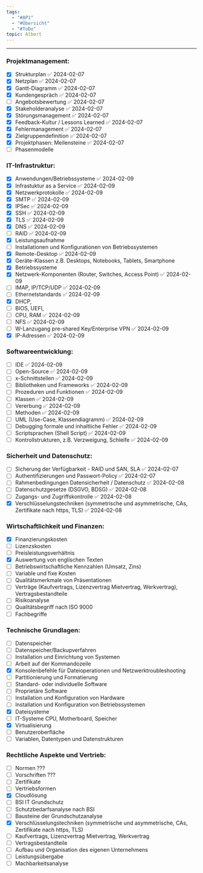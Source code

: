 ```yaml
---
tags:
  - "#AP1"
  - "#Übersicht"
  - "#ToDo"
topic: Albert
---
```



---

### Projektmanagement:

- [x] Strukturplan ✅ 2024-02-07
- [x] Netzplan ✅ 2024-02-07
- [x] Gantt-Diagramm ✅ 2024-02-07
- [x] Kundengespräch ✅ 2024-02-07
- [ ] Angebotsbewertung ✅ 2024-02-07
- [x] Stakeholderanalyse ✅ 2024-02-07
- [x] Störungsmanagement ✅ 2024-02-07
- [x] Feedback-Kultur / Lessons Learned ✅ 2024-02-07
- [x] Fehlermanagement ✅ 2024-02-07
- [x] Zielgruppendefinition ✅ 2024-02-07
- [x] Projektphasen: Meilensteine ✅ 2024-02-07
- [ ] Phasenmodelle

### IT-Infrastruktur:

- [x] Anwendungen/Betriebssysteme ✅ 2024-02-09
- [x] Infrastuktur as a Service ✅ 2024-02-09
- [x] Netzwerkprotokolle ✅ 2024-02-09
- [x] SMTP ✅ 2024-02-09
- [x] IPSec ✅ 2024-02-09
- [x] SSH ✅ 2024-02-09
- [x] TLS ✅ 2024-02-09
- [x] DNS ✅ 2024-02-09
- [ ] RAID ✅ 2024-02-09
- [x] Leistungsaufnahme
- [ ] Installationen und Konfigurationen von Betriebssystemen
- [x] Remote-Desktop ✅ 2024-02-09
- [x] Geräte-Klassen z.B. Desktops, Notebooks, Tablets, Smartphone
- [x] Betriebssysteme
- [x] Netzwerk-Komponenten (Router, Switches, Access Point) ✅ 2024-02-09
- [ ] IMAP, IP/TCP/UDP ✅ 2024-02-09
- [ ] Ethernetstandards ✅ 2024-02-09
- [x] DHCP, 
- [ ] BIOS, UEFI, 
- [ ] CPU, RAM ✅ 2024-02-09
- [ ] NFS ✅ 2024-02-09
- [ ] W-Lanzugang pre-shared Key/Enterprise VPN ✅ 2024-02-09
- [x] IP-Adressen ✅ 2024-02-09

### Softwareentwicklung:

- [ ] IDE ✅ 2024-02-09
- [ ] Open-Source ✅ 2024-02-09
- [ ] x-Schnittstellen ✅ 2024-02-09
- [ ] Bibliotheken und Frameworks ✅ 2024-02-09
- [ ] Prozeduren und Funktionen ✅ 2024-02-09
- [ ] Klassen ✅ 2024-02-09
- [ ] Vererbung ✅ 2024-02-09
- [ ] Methoden ✅ 2024-02-09
- [ ] UML (Use-Case, Klassendiagramm) ✅ 2024-02-09
- [ ] Debugging formale und inhaltliche Fehler ✅ 2024-02-09
- [ ] Scriptsprachen (Shell Script) ✅ 2024-02-09
- [ ] Kontrollstrukturen, z.B. Verzweigung, Schleife ✅ 2024-02-09

### Sicherheit und Datenschutz:

- [ ] Sicherung der Verfügbarkeit - RAID und SAN, SLA ✅ 2024-02-07
- [ ] Authentifizierungen und Passwort-Policy ✅ 2024-02-07
- [ ] Rahmenbedingungen Datensicherheit / Datenschutz ✅ 2024-02-08
- [ ] Datenschutzgesetze (DSGVO, BDSG) ✅ 2024-02-08
- [ ] Zugangs- und Zugriffskontrolle ✅ 2024-02-08
- [x] Verschlüsselungstechniken (symmetrische und asymmetrische, CAs, Zertifikate nach https, TLS) ✅ 2024-02-08

### Wirtschaftlichkeit und Finanzen:

- [x] Finanzierungskosten
- [ ] Lizenzskosten
- [ ] Preisleistungsverhältnis
- [x] Auswertung von englischen Texten
- [ ] Betriebswirtschaftliche Kennzahlen (Umsatz, Zins)
- [ ] Variable und fixe Kosten
- [ ] Qualitätsmerkmale von Präsentationen
- [ ] Verträge (Kaufvertrags, Lizenzvertrag Mietvertrag, Werkvertrag), Vertragsbestandteile
- [ ] Risikoanalyse 
- [ ] Qualitätsbegriff nach ISO 9000
- [ ] Fachbegriffe

### Technische Grundlagen:

- [ ] Datenspeicher
- [ ] Datenspeicher/Backupverfahren
- [ ] Installation und Einrichtung von Systemen
- [ ] Arbeit auf der Kommandozeile
- [x] Konsolenbefehle für Dateioperationen und Netzwerktroubleshooting
- [ ] Partitionierung und Formatierung
- [ ] Standard- oder individuelle Software
- [ ] Proprietäre Software
- [ ] Installation und Konfiguration von Hardware
- [ ] Installation und Konfiguration von Betriebssystemen
- [x] Dateisysteme
- [ ] IT-Systeme CPU, Motherboard, Speicher
- [x] Virtualisierung
- [ ] Benutzeroberfläche
- [ ] Variablen, Datentypen und Datenstrukturen

### Rechtliche Aspekte und Vertrieb:

- [ ] Normen ???
- [ ] Vorschriften ???
- [ ] Zertifikate
- [ ] Vertriebsformen
- [x] Cloudlösung
- [ ] BSI IT Grundschutz
- [ ] Schutzbedarfsanalyse nach BSI
- [ ] Bausteine der Grundschutzanalyse
- [x] Verschlüsselungstechniken (symmetrische und asymmetrische, CAs, Zertifikate nach https, TLS)
- [ ] Kaufvertrags, Lizenzvertrag Mietvertrag, Werkvertrag
- [ ] Vertragsbestandteile
- [ ] Aufbau und Organisation des eigenen Unternehmens
- [ ] Leistungsübergabe
- [ ] Machbarkeitsanalyse
